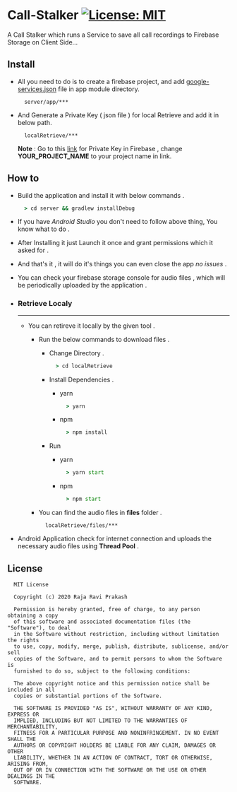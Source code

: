 # Call-Stalker [![License: MIT](https://img.shields.io/badge/License-MIT-yellow.svg)](https://opensource.org/licenses/MIT)
A Call Stalker which runs a Service to save all call recordings to Firebase Storage on Client Side...


## Install

  - All you need to do is to create a firebase project, and add [google-services.json](https://firebase.google.com/docs/android/setup) file in app module directory.
  
    ```
      server/app/***
    ```
   
  - And Generate a Private Key ( json file ) for local Retrieve and add it in below path.
  
    ```
      localRetrieve/***
    ```
    
    **Note** : Go to this [link](https://console.firebase.google.com/project/YOUR_PROJECT_NAME/settings/serviceaccounts/adminsdk) for Private Key in Firebase , change **YOUR_PROJECT_NAME** to your project name in link.
    
## How to

  - Build the application and install it with below commands .
  
    ```cmd
      > cd server && gradlew installDebug 
    ```
    
  - If you have *Android Studio* you don't need to follow above thing, You know what to do .
  
  - After Installing it just Launch it once and grant permissions which it asked for .
  
  - And that's it , it will do it's things you can even close the app *no issues* .
  
  - You can check your firebase storage console for audio files , which will be periodically uploaded by the application .
  
  - ### Retrieve Localy 
    --------------
  
    - You can retireve it locally by the given tool .
    
      - Run the below commands to download files .
        
        - Change Directory . 
      
          ```cmd
            > cd localRetrieve
          ```
      
        - Install Dependencies .
      
          - yarn
        
            ```cmd
              > yarn 
            ```
        
          - npm
          
            ```cmd
              > npm install
            ```
        - Run
      
          - yarn
        
            ```cmd
              > yarn start
            ```
          - npm
        
            ```cmd
              > npm start
            ```
          
          
      - You can find the audio files in **files** folder .
        
          ```
            localRetrieve/files/***
          ```
        
   - Android Application check for internet connection and uploads the necessary audio files using **Thread Pool** .
   
## License 

  ```
    MIT License

    Copyright (c) 2020 Raja Ravi Prakash

    Permission is hereby granted, free of charge, to any person obtaining a copy
    of this software and associated documentation files (the "Software"), to deal
    in the Software without restriction, including without limitation the rights
    to use, copy, modify, merge, publish, distribute, sublicense, and/or sell
    copies of the Software, and to permit persons to whom the Software is
    furnished to do so, subject to the following conditions:

    The above copyright notice and this permission notice shall be included in all
    copies or substantial portions of the Software.

    THE SOFTWARE IS PROVIDED "AS IS", WITHOUT WARRANTY OF ANY KIND, EXPRESS OR
    IMPLIED, INCLUDING BUT NOT LIMITED TO THE WARRANTIES OF MERCHANTABILITY,
    FITNESS FOR A PARTICULAR PURPOSE AND NONINFRINGEMENT. IN NO EVENT SHALL THE
    AUTHORS OR COPYRIGHT HOLDERS BE LIABLE FOR ANY CLAIM, DAMAGES OR OTHER
    LIABILITY, WHETHER IN AN ACTION OF CONTRACT, TORT OR OTHERWISE, ARISING FROM,
    OUT OF OR IN CONNECTION WITH THE SOFTWARE OR THE USE OR OTHER DEALINGS IN THE
    SOFTWARE.
  ```
  
          
          
